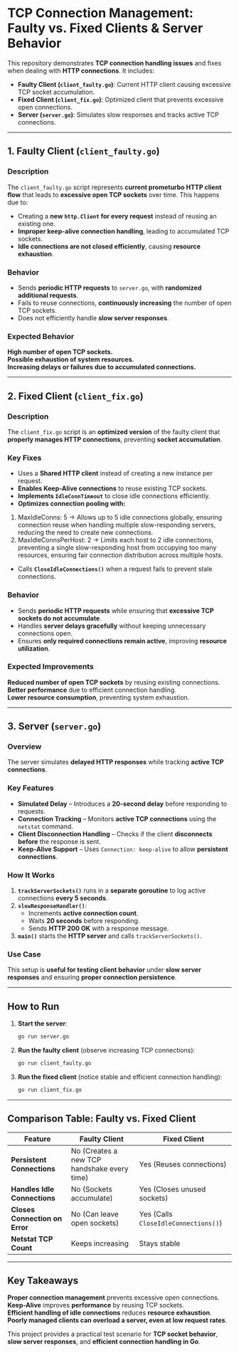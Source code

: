 # **TCP Connection Management: Faulty vs. Fixed Clients & Server Behavior**

This repository demonstrates **TCP connection handling issues** and fixes when dealing with **HTTP connections**. It includes:

- **Faulty Client (`client_faulty.go`)**: Current HTTP client causing excessive TCP socket accumulation.
- **Fixed Client (`client_fix.go`)**: Optimized client that prevents excessive open connections.
- **Server (`server.go`)**: Simulates slow responses and tracks active TCP connections.

---

## **1. Faulty Client (`client_faulty.go`)**

### **Description**
The `client_faulty.go` script represents **current prometurbo HTTP client flow** that leads to **excessive open TCP sockets** over time. This happens due to:

- Creating a **new `http.Client` for every request** instead of reusing an existing one.
- **Improper keep-alive connection handling**, leading to accumulated TCP sockets.
- **Idle connections are not closed efficiently**, causing **resource exhaustion**.

### **Behavior**
- Sends **periodic HTTP requests** to `server.go`, with **randomized additional requests**.
- Fails to reuse connections, **continuously increasing** the number of open TCP sockets.
- Does not efficiently handle **slow server responses**.

### **Expected Behavior**
**High number of open TCP sockets.**  
**Possible exhaustion of system resources.**  
**Increasing delays or failures due to accumulated connections.**  

---

## **2. Fixed Client (`client_fix.go`)**

### **Description**
The `client_fix.go` script is an **optimized version** of the faulty client that **properly manages HTTP connections**, preventing **socket accumulation**.

### **Key Fixes**
- Uses a **Shared HTTP client** instead of creating a new instance per request.  
- **Enables Keep-Alive connections** to reuse existing TCP sockets.  
- **Implements `IdleConnTimeout`** to close idle connections efficiently. 
- **Optimizes connection pooling with:**
1) MaxIdleConns: 5 → Allows up to 5 idle connections globally, ensuring connection reuse when handling multiple slow-responding servers, reducing the need to create new connections.
2) MaxIdleConnsPerHost: 2 → Limits each host to 2 idle connections, preventing a single slow-responding host from occupying too many resources, ensuring fair connection distribution across multiple hosts.
- Calls **`CloseIdleConnections()`** when a request fails to prevent stale connections.  

### **Behavior**
- Sends **periodic HTTP requests** while ensuring that **excessive TCP sockets do not accumulate**.
- Handles **server delays gracefully** without keeping unnecessary connections open.
- Ensures **only required connections remain active**, improving **resource utilization**.

### **Expected Improvements**
**Reduced number of open TCP sockets** by reusing existing connections.  
**Better performance** due to efficient connection handling.  
**Lower resource consumption**, preventing system exhaustion.  

---

## **3. Server (`server.go`)**

### **Overview**
The server simulates **delayed HTTP responses** while tracking **active TCP connections**.

### **Key Features**
- **Simulated Delay** – Introduces a **20-second delay** before responding to requests.
- **Connection Tracking** – Monitors **active TCP connections** using the `netstat` command.
- **Client Disconnection Handling** – Checks if the client **disconnects before** the response is sent.
- **Keep-Alive Support** – Uses `Connection: keep-alive` to allow **persistent connections**.

### **How It Works**
1. **`trackServerSockets()`** runs in a **separate goroutine** to log active connections **every 5 seconds**.
2. **`slowResponseHandler()`**:
   - Increments **active connection count**.
   - Waits **20 seconds** before responding.
   - Sends **HTTP 200 OK** with a response message.
3. **`main()`** starts the **HTTP server** and calls `trackServerSockets()`.

### **Use Case**
This setup is **useful for testing client behavior** under **slow server responses** and ensuring **proper connection persistence**.

---

## **How to Run**
1. **Start the server**:
   ```sh
   go run server.go
   ```

2. **Run the faulty client** (observe increasing TCP connections):
   ```sh
   go run client_faulty.go
   ```

3. **Run the fixed client** (notice stable and efficient connection handling):
   ```sh
   go run client_fix.go
   ```

---

## **Comparison Table: Faulty vs. Fixed Client**

| Feature                 | Faulty Client | Fixed Client |
|-------------------------|-----------------|---------------|
| **Persistent Connections** | No (Creates a new TCP handshake every time) | Yes (Reuses connections) |
| **Handles Idle Connections** | No (Sockets accumulate) | Yes (Closes unused sockets) |
| **Closes Connection on Error** | No (Can leave open sockets) | Yes (Calls `CloseIdleConnections()`) |
| **Netstat TCP Count** | Keeps increasing | Stays stable |

---

## **Key Takeaways**
**Proper connection management** prevents excessive open connections.  
**Keep-Alive** improves **performance** by reusing TCP sockets.  
**Efficient handling of idle connections** reduces **resource exhaustion**.  
**Poorly managed clients can overload a server, even at low request rates**.  

This project provides a practical test scenario for **TCP socket behavior**, **slow server responses**, and **efficient connection handling in Go**.

